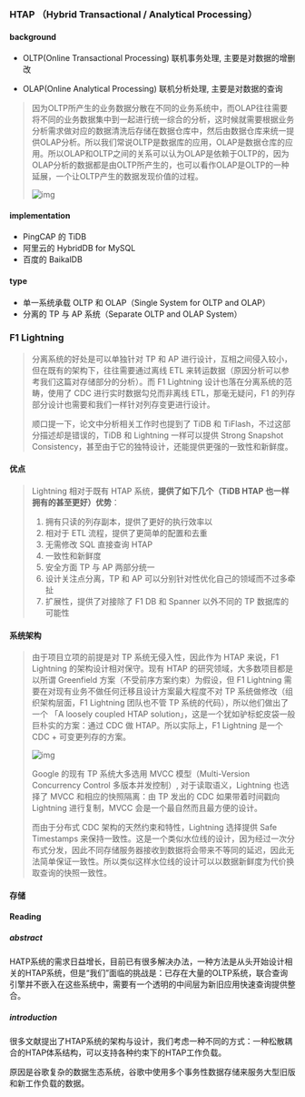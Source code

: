 ### HTAP （Hybrid Transactional / Analytical Processing）

#### background

- OLTP(Online Transactional Processing) 联机事务处理, 主要是对数据的增删改

- OLAP(Online Analytical Processing) 联机分析处理, 主要是对数据的查询

> 因为OLTP所产生的业务数据分散在不同的业务系统中，而OLAP往往需要将不同的业务数据集中到一起进行统一综合的分析，这时候就需要根据业务分析需求做对应的数据清洗后存储在数据仓库中，然后由数据仓库来统一提供OLAP分析。所以我们常说OLTP是数据库的应用，OLAP是数据仓库的应用。所以OLAP和OLTP之间的关系可以认为OLAP是依赖于OLTP的，因为OLAP分析的数据都是由OLTP所产生的，也可以看作OLAP是OLTP的一种延展，一个让OLTP产生的数据发现价值的过程。
>
> ![img](https://pic2.zhimg.com/80/v2-e7a716b0a66831d791e4aa976a1ff891_1440w.jpg?source=1940ef5c)

#### implementation

- PingCAP 的 TiDB
- 阿里云的 HybridDB for MySQL
- 百度的 BaikalDB

#### type

- 单一系统承载 OLTP 和 OLAP（Single System for OLTP and OLAP）
- 分离的 TP 与 AP 系统（Separate OLTP and OLAP System）



### F1 Lightning

> 分离系统的好处是可以单独针对 TP 和 AP 进行设计，互相之间侵入较小，但在既有的架构下，往往需要通过离线 ETL 来转运数据（原因分析可以参考我们这篇对存储部分的分析）。而 F1 Lightning 设计也落在分离系统的范畴，使用了 CDC 进行实时数据勾兑而非离线 ETL，那毫无疑问，F1 的列存部分设计也需要和我们一样针对列存变更进行设计。
>
> 顺口提一下，论文中分析相关工作时也提到了 TiDB 和 TiFlash，不过这部分描述却是错误的，TiDB 和 Lightning 一样可以提供 Strong Snapshot Consistency，甚至由于它的独特设计，还能提供更强的一致性和新鲜度。

#### 优点

> Lightning 相对于既有 HTAP 系统，**提供了如下几个（TiDB HTAP 也一样拥有的甚至更好）优势**：
>
> 1. 拥有只读的列存副本，提供了更好的执行效率以
> 2. 相对于 ETL 流程，提供了更简单的配置和去重
> 3. 无需修改 SQL 直接查询 HTAP
> 4. 一致性和新鲜度
> 5. 安全方面 TP 与 AP 两部分统一
> 6. 设计关注点分离，TP 和 AP 可以分别针对性优化自己的领域而不过多牵扯
> 7. 扩展性，提供了对接除了 F1 DB 和 Spanner 以外不同的 TP 数据库的可能性

#### 系统架构

> 由于项目立项的前提是对 TP 系统无侵入性，因此作为 HTAP 来说，F1 Lightning 的架构设计相对保守。现有 HTAP 的研究领域，大多数项目都是以所谓 Greenfield 方案（不受前序方案约束）为假设，但 F1 Lightning 需要在对现有业务不做任何迁移且设计方案最大程度不对 TP 系统做修改（组织架构层面，F1 Lightning 团队也不管 TP 系统的代码），所以他们做出了一个 「A loosely coupled HTAP solution」，这是一个犹如驴标蛇皮袋一般巨朴实的方案：通过 CDC 做 HTAP。所以实际上，F1 Lightning 是一个 CDC + 可变更列存的方案。
>
> ![img](http://img1.sycdn.imooc.com/5f881abf0001e2d814400490.jpg)
>
> 
>
> Google 的现有 TP 系统大多选用 MVCC 模型（Multi-Version Concurrency Control 多版本并发控制）, 对于读取语义，Lightning 也选择了 MVCC 和相应的快照隔离：由 TP 发出的 CDC 如果带着时间戳向 Lightning 进行复制，MVCC 会是一个最自然而且最方便的设计。
>
> 而由于分布式 CDC 架构的天然约束和特性，Lightning 选择提供 Safe Timestamps 来保持一致性。这是一个类似水位线的设计，因为经过一次分布式分发，因此不同存储服务器接收到数据将会带来不等同的延迟，因此无法简单保证一致性。所以类似这样水位线的设计可以以数据新鲜度为代价换取查询的快照一致性。

#### 存储





#### Reading

##### abstract

HATP系统的需求日益增长，目前已有很多解决办法，一种方法是从头开始设计相关的HTAP系统，但是“我们”面临的挑战是：已存在大量的OLTP系统，联合查询引擎并不嵌入在这些系统中，需要有一个透明的中间层为新旧应用快速查询提供整合。

##### introduction

很多文献提出了HTAP系统的架构与设计，我们考虑一种不同的方式：一种松散耦合的HTAP体系结构，可以支持各种约束下的HTAP工作负载。

原因是谷歌复杂的数据生态系统，谷歌中使用多个事务性数据存储来服务大型旧版和新工作负载的数据。

